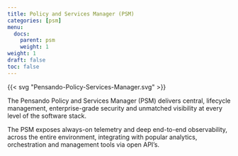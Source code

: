```yaml
---
title: Policy and Services Manager (PSM)
categories: [psm]
menu:
  docs:
    parent: psm
    weight: 1
weight: 1
draft: false
toc: false
---
```


{{< svg "Pensando-Policy-Services-Manager.svg" >}}

The Pensando Policy and Services Manager (PSM) delivers central, lifecycle management, enterprise-grade security and unmatched visibility at every level of the software stack.

The PSM exposes always-on telemetry and deep end-to-end observability, across the entire environment, integrating with popular analytics, orchestration and management tools via open API’s.

